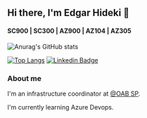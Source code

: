 ## Hi there, I'm Edgar Hideki 👋
#### SC900 | SC300 | AZ900 | AZ104 | AZ305 

![Anurag's GitHub stats](https://github-readme-stats.vercel.app/api?username=edhideki&show_icons=true&theme=radical)

[![Top Langs](https://github-readme-stats.vercel.app/api/top-langs/?username=edhideki&layout=compact&langs_count=16&theme=radical)](https://github.com/edhideki/github-readme-stats)
[![Linkedin Badge](https://img.shields.io/badge/-LinkedIn-blue?style=flat-square&logo=Linkedin&logoColor=white&link=https://www.linkedin.com/in/edgar-hideki/)](https://www.linkedin.com/in/edgar-hideki/)

### About me

I'm an infrastructure coordinator at [@OAB SP](https://www.oabsp.org.br/).


I'm currently learning Azure Devops.
